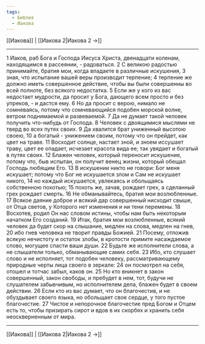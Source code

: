 ```yaml
---
tags:
  - Библия
  - Иакова
---
```

[[Иакова]] | [[Иакова 2|Иакова 2 →]]

---
1 Иаков, раб Бога и Господа Иисуса Христа, двенадцати коленам, находящимся в рассеянии, - радоваться.
2 С великою радостью принимайте, братия мои, когда впадаете в различные искушения,
3 зная, что испытание вашей веры производит терпение;
4 терпение же должно иметь совершенное действие, чтобы вы были совершенны во всей полноте, без всякого недостатка.
5 Если же у кого из вас недостает мудрости, да просит у Бога, дающего всем просто и без упреков, - и дастся ему.
6 Но да просит с верою, нимало не сомневаясь, потому что сомневающийся подобен морской волне, ветром поднимаемой и развеваемой.
7 Да не думает такой человек получить что-нибудь от Господа.
8 Человек с двоящимися мыслями не тверд во всех путях своих.
9 Да хвалится брат униженный высотою своею,
10 а богатый - унижением своим, потому что он прейдет, как цвет на траве.
11 Восходит солнце, настает зной, и зноем иссушает траву, цвет ее опадает, исчезает красота вида ее; так увядает и богатый в путях своих.
12 Блажен человек, который переносит искушение, потому что, быв испытан, он получит венец жизни, который обещал Господь любящим Его.
13 В искушении никто не говори: Бог меня искушает; потому что Бог не искушается злом и Сам не искушает никого,
14 но каждый искушается, увлекаясь и обольщаясь собственною похотью;
15 похоть же, зачав, рождает грех, а сделанный грех рождает смерть.
16 Не обманывайтесь, братия мои возлюбленные.
17 Всякое даяние доброе и всякий дар совершенный нисходит свыше, от Отца светов, у Которого нет изменения и ни тени перемены.
18 Восхотев, родил Он нас словом истины, чтобы нам быть некоторым начатком Его созданий.
19 Итак, братия мои возлюбленные, всякий человек да будет скор на слышание, медлен на слова, медлен на гнев,
20 ибо гнев человека не творит правды Божией.
21 Посему, отложив всякую нечистоту и остаток злобы, в кротости примите насаждаемое слово, могущее спасти ваши души.
22 Будьте же исполнители слова, а не слышатели только, обманывающие самих себя.
23 Ибо, кто слушает слово и не исполняет, тот подобен человеку, рассматривающему природные черты лица своего в зеркале:
24 он посмотрел на себя, отошел и тотчас забыл, каков он.
25 Но кто вникнет в закон совершенный, закон свободы, и пребудет в нем, тот, будучи не слушателем забывчивым, но исполнителем дела, блажен будет в своем действии.
26 Если кто из вас думает, что он благочестив, и не обуздывает своего языка, но обольщает свое сердце, у того пустое благочестие.
27 Чистое и непорочное благочестие пред Богом и Отцем есть то, чтобы призирать сирот и вдов в их скорбях и хранить себя неоскверненным от мира.

---
[[Иакова]] | [[Иакова 2|Иакова 2 →]]
